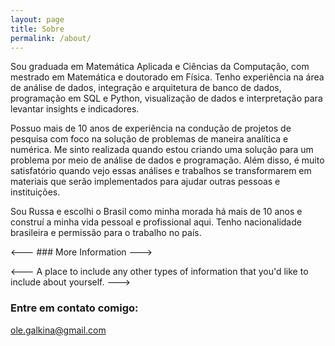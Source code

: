 ```yaml
---
layout: page
title: Sobre
permalink: /about/
---
```


Sou graduada em Matemática Aplicada e Ciências da Computação, com mestrado em Matemática e doutorado em Física. Tenho experiência na área de análise de dados, integração e arquitetura de banco de dados, programação em SQL e Python, visualização de dados e interpretação para levantar insights e indicadores. 

Possuo mais de 10 anos de experiência na condução de projetos de pesquisa com foco na solução de problemas de maneira analítica e numérica. Me sinto realizada quando estou criando uma solução para um problema por meio de análise de dados e programação. Além disso, é muito satisfatório quando vejo essas análises e trabalhos se transformarem em materiais que serão implementados para ajudar outras pessoas e instituições. 

Sou Russa e escolhi o Brasil como minha morada há mais de 10 anos e construí a minha vida pessoal e profissional aqui. Tenho nacionalidade brasileira e permissão para o trabalho no país.

<--- ### More Information --->

<--- A place to include any other types of information that you'd like to include about yourself. --->

### Entre em contato comigo: 

[ole.galkina@gmail.com](mailto:ole.galkina@gmail.com)
